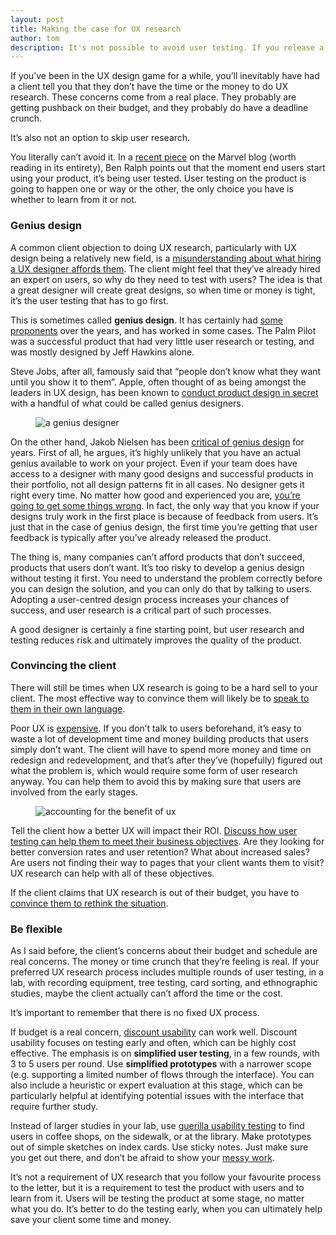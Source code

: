 ```yaml
---
layout: post
title: Making the case for UX research
author: tom
description: It's not possible to avoid user testing. If you release a product, it's going to be tested by users. The only choice you have is whether to learn from user testing or not. This post makes the case that most businesses simply can't afford to avoid user testing during the design and development process, what genius design is and why it can be so risky, as well as some simple techniques for convincing your client to invest in user testing, and how to adjust your process to fit smaller budgets where necessary.
---
```


If you’ve been in the UX design game for a while, you’ll inevitably have had a client tell you that they don’t have the time or the money 
to do UX research. These concerns come from a real place. They probably are getting pushback on their budget, and they probably do have a 
deadline crunch.

It’s also not an option to skip user research.

You literally can’t avoid it. In a [recent piece](https://blog.marvelapp.com/ux-research-stop-objections/?utm_source=weekly-newsletter&utm_medium=email&utm_campaign=marvel-newsletter-2017-08-03&utm_term=) on the Marvel blog (worth reading in its entirety), Ben Ralph points out that the moment 
end users start using your product, it’s being user tested. User testing on the product is going to happen one or way or the other, the 
only choice you have is whether to learn from it or not.

### Genius design

A common client objection to doing UX research, particularly with UX design being a relatively new field, is a [misunderstanding about 
what hiring a UX designer affords them](http://blog.proto.io/4-things-about-ux-designers-that-your-boss-needs-to-know/). The client might feel that they’ve already hired an expert on users, so why do they need to test 
with users? The idea is that a great designer will create great designs, so when time or money is tight, it’s the user testing that has 
to go first.

This is sometimes called **genius design**. It has certainly had [some proponents](http://www.uxmatters.com/mt/archives/2009/01/design-research-methods-for-experience-design.php) over the years, and has worked in some cases. The Palm 
Pilot was a successful product that had very little user research or testing, and was mostly designed by Jeff Hawkins alone.

Steve Jobs, after all, famously said that “people don’t know what they want until you show it to them”. Apple, often thought of as being
amongst the leaders in UX design, has been known to [conduct product design in secret](https://www.theatlantic.com/technology/archive/2017/07/toaster-a-bit-more-button/534312/) with a handful of what could be called genius 
designers.

<figure class="figure">
  <img src="{{ site.baseurl }}/images/case-for-ux-research/genius.jpg" class="img-responsive" alt="a genius designer" />
</figure>

On the other hand, Jakob Nielsen has been [critical of genius design](https://www.nngroup.com/articles/the-myth-of-the-genius-designer/) for years. First of all, he argues, it’s highly unlikely that you 
have an actual genius available to work on your project. Even if your team does have access to a designer with many good designs and 
successful products in their portfolio, not all design patterns fit in all cases. No designer gets it right every time. No matter how 
good and experienced you are, [you’re going to get some things wrong](https://www.invisionapp.com/blog/genius-designer-mindset-experimentation/). In fact, the only way that you know if your designs truly work in 
the first place is because of feedback from users. It’s just that in the case of genius design, the first time you’re getting that user 
feedback is typically after you’ve already released the product.

The thing is, many companies can’t afford products that don’t succeed, products that users don’t want. It’s too risky to develop a 
genius design without testing it first. You need to understand the problem correctly before you can design the solution, and you can 
only do that by talking to users. Adopting a user-centred design process increases your chances of success, and user research is a 
critical part of such processes.

A good designer is certainly a fine starting point, but user research and testing reduces risk and ultimately improves the quality of 
the product.

### Convincing the client

There will still be times when UX research is going to be a hard sell to your client. The most effective way to convince them will 
likely be to [speak to them in their own language](https://uxplanet.org/7-key-motives-to-invest-time-and-effort-in-ux-for-a-digital-product-d75aa90de588).

Poor UX is [expensive](http://blog.proto.io/4-things-about-ux-designers-that-your-boss-needs-to-know/). If you don’t talk to users beforehand, it’s easy to waste a lot of development time and money building products 
that users simply don’t want. The client will have to spend more money and time on redesign and redevelopment, and that’s after they’ve 
(hopefully) figured out what the problem is, which would require some form of user research anyway. You can help them to avoid this by
making sure that users are involved from the early stages.

<figure class="figure">
  <img src="{{ site.baseurl }}/images/case-for-ux-research/accounting.jpeg" class="img-responsive" alt="accounting for the benefit of ux" />
</figure>

Tell the client how a better UX will impact their ROI. [Discuss how user testing can help them to meet their business objectives](http://blog.proto.io/how-to-convince-your-client-to-invest-in-ux/). Are 
they looking for better conversion rates and user retention? What about increased sales? Are users not finding their way to pages that 
your client wants them to visit? UX research can help with all of these objectives.

If the client claims that UX research is out of their budget, you have to [convince them to rethink the situation](http://ux.walkme.com/infographic-making-strong-business-case-roi-ux/).

### Be flexible

As I said before, the client’s concerns about their budget and schedule are real concerns. The money or time crunch that they’re feeling
is real. If your preferred UX research process includes multiple rounds of user testing, in a lab, with recording equipment, tree 
testing, card sorting, and ethnographic studies, maybe the client actually can’t afford the time or the cost.

It’s important to remember that there is no fixed UX process.

If budget is a real concern, [discount usability](https://www.nngroup.com/articles/discount-usability-20-years/) can work well. Discount usability focuses on testing early and often, which can be 
highly cost effective. The emphasis is on **simplified user testing**, in a few rounds, with 3 to 5 users per round. Use **simplified 
prototypes** with a narrower scope (e.g. supporting a limited number of flows through the interface). You can also include a heuristic or 
expert evaluation at this stage, which can be particularly helpful at identifying potential issues with the interface that require 
further study.

Instead of larger studies in your lab, use [guerilla usability testing](http://www.uxbooth.com/articles/the-art-of-guerrilla-usability-testing/) to find users in coffee shops, on the sidewalk, or at the 
library. Make prototypes out of simple sketches on index cards. Use sticky notes. Just make sure you get out there, and don’t be afraid 
to show your [messy work](https://www.invisionapp.com/blog/genius-designer-mindset-experimentation/).

It’s not a requirement of UX research that you follow your favourite process to the letter, but it is a requirement to test the product 
with users and to learn from it. Users will be testing the product at some stage, no matter what you do. It’s better to do the testing 
early, when you can ultimately help save your client some time and money.

